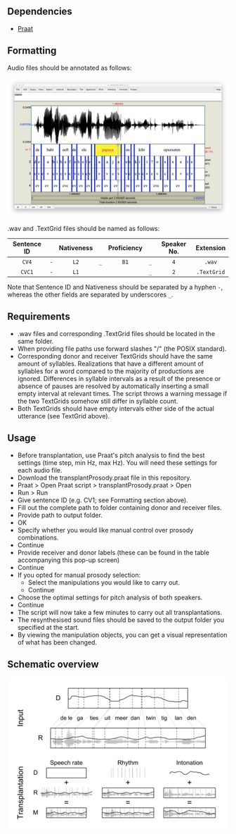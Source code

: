 ## Dependencies
- [Praat](http://www.fon.hum.uva.nl/praat/)

## Formatting
Audio files should be annotated as follows:

![alt text](https://github.com/timjzee/transplant-prosody/blob/master/textgrid_format.png?raw=true "TextGrid format")

.wav and .TextGrid files should be named as follows:

| Sentence ID   |     | Nativeness    |     | Proficiency  |     | Speaker No. | Extension   |
|:-------------:|:---:|:-------------:|:---:|:------------:|:---:|:-----------:|:-----------:|
| `CV4`         | `-` | `L2`          | `_` | `B1`         | `_` | `4`         | `.wav`      |
| `CVC1`        | `-` | `L1`          |     |              | `_` | `2`         | `.TextGrid` |

Note that Sentence ID and Nativeness should be separated by a hyphen `-`, whereas the other fields are separated by underscores `_`.

## Requirements
- .wav files and corresponding .TextGrid files should be located in the same folder.
- When providing file paths use forward slashes "/" (the POSIX standard).
- Corresponding donor and receiver TextGrids should have the same amount of syllables. Realizations that have a different amount of syllables for a word compared to the majority of productions are ignored. Differences in syllable intervals as a result of the presence or absence of pauses are resolved by automatically inserting a small empty interval at relevant times. The script throws a warning message if the two TextGrids somehow still differ in syllable count.
- Both TextGrids should have empty intervals either side of the actual utterance (see TextGrid above).

## Usage
- Before transplantation, use Praat's pitch analysis to find the best settings (time step, min Hz, max Hz). You will need these settings for each audio file.
- Download the transplantProsody.praat file in this repository.
- Praat > Open Praat script > transplantProsody.praat > Open
- Run > Run
- Give sentence ID (e.g. CV1; see Formatting section above).
- Fill out the complete path to folder containing donor and receiver files.
- Provide path to output folder.
- OK
- Specify whether you would like manual control over prosody combinations.
- Continue
- Provide receiver and donor labels (these can be found in the table accompanying this pop-up screen)
- Continue
- If you opted for manual prosody selection:
  - Select the manipulations you would like to carry out.
  - Continue
- Choose the optimal settings for pitch analysis of both speakers.
- Continue
- The script will now take a few minutes to carry out all transplantations.
- The resynthesised sound files should be saved to the output folder you specified at the start.
- By viewing the manipulation objects, you can get a visual representation of what has been changed.

## Schematic overview

![alt text](https://github.com/timjzee/transplant-prosody/blob/master/figure_final.png?raw=true "Overview")
